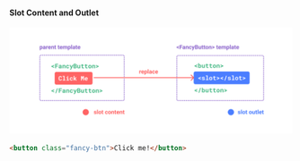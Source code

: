 #### Slot Content and Outlet

<img src="slides/vue-slots/images/slots-content-outlet.png" />

```html
<button class="fancy-btn">Click me!</button>
```


<aside class="notes">
</aside>

